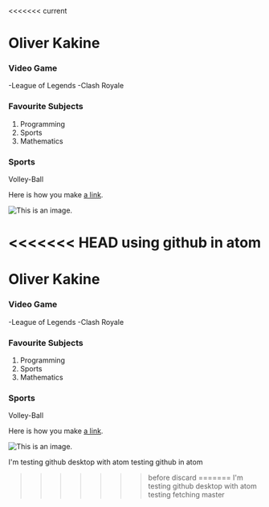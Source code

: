 <<<<<<< current
# Oliver Kakine

### Video Game

-League of Legends
-Clash Royale

### Favourite Subjects
1. Programming
2. Sports
3. Mathematics

### Sports
Volley-Ball

Here is how you make [a link](https://www.wikipedia.org/).

![This is an image.](https://github.com/yihui/xaringan/releases/download/v0.0.2/karl-moustache.jpg)

<<<<<<< HEAD
using github in atom
=======
# Oliver Kakine

### Video Game

-League of Legends
-Clash Royale

### Favourite Subjects
1. Programming
2. Sports
3. Mathematics

### Sports
Volley-Ball

Here is how you make [a link](https://www.wikipedia.org/).

![This is an image.](https://github.com/yihui/xaringan/releases/download/v0.0.2/karl-moustache.jpg)

I'm testing github desktop with atom
testing github in atom
>>>>>>> before discard
=======
I'm testing github desktop with atom
testing fetching
>>>>>>> master
